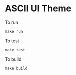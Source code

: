 # ASCII UI Theme

To run

```
make run
```

To test

```
make test
```

To build

```
make build
```
